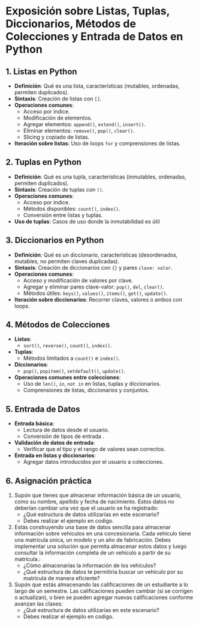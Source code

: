 # Exposición sobre Listas, Tuplas, Diccionarios, Métodos de Colecciones y Entrada de Datos en Python

## 1. Listas en Python
- **Definición**: Qué es una lista, características (mutables, ordenadas, permiten duplicados).
- **Sintaxis**: Creación de listas con `[]`.
- **Operaciones comunes**: 
  - Acceso por índice.
  - Modificación de elementos.
  - Agregar elementos: `append()`, `extend()`, `insert()`.
  - Eliminar elementos: `remove()`, `pop()`, `clear()`.
  - Slicing y copiado de listas.
- **Iteración sobre listas**: Uso de loops `for` y comprensiones de listas.

## 2. Tuplas en Python
- **Definición**: Qué es una tupla, características (inmutables, ordenadas, permiten duplicados).
- **Sintaxis**: Creación de tuplas con `()`.
- **Operaciones comunes**:
  - Acceso por índice.
  - Métodos disponibles: `count()`, `index()`.
  - Conversión entre listas y tuplas.
- **Uso de tuplas**: Casos de uso donde la inmutabilidad es útil

## 3. Diccionarios en Python
- **Definición**: Qué es un diccionario, características (desordenados, mutables, no permiten claves duplicadas).
- **Sintaxis**: Creación de diccionarios con `{}` y pares `clave: valor`.
- **Operaciones comunes**:
  - Acceso y modificación de valores por clave.
  - Agregar y eliminar pares clave-valor: `pop()`, `del`, `clear()`.
  - Métodos útiles: `keys()`, `values()`, `items()`, `get()`, `update()`.
- **Iteración sobre diccionarios**: Recorrer claves, valores o ambos con loops.

## 4. Métodos de Colecciones
- **Listas**:
  - `sort()`, `reverse()`, `count()`, `index()`.
- **Tuplas**:
  - Métodos limitados a `count()` e `index()`.
- **Diccionarios**:
  - `pop()`, `popitem()`, `setdefault()`, `update()`.
- **Operaciones comunes entre colecciones**:
  - Uso de `len()`, `in`, `not in` en listas, tuplas y diccionarios.
  - Comprensiones de listas, diccionarios y conjuntos.

## 5. Entrada de Datos
- **Entrada básica**:
  - Lectura de datos desde el usuario.
  - Conversión de tipos de entrada .
- **Validación de datos de entrada**:
  - Verificar que el tipo y el rango de valores sean correctos.
- **Entrada en listas y diccionarios**:
  - Agregar datos introducidos por el usuario a colecciones.

## 6. Asignación práctica
1. Supón que tienes que almacenar información básica de un usuario, como su nombre, apellido y fecha de nacimiento. Estos datos no deberían cambiar una vez que el usuario se ha registrado:
    - ¿Qué estructura de datos utilizarías en este escenario? 
    - Debes realizar el ejemplo en codigo.
2. Estás construyendo una base de datos sencilla para almacenar información sobre vehículos en una concesionaria. Cada vehículo tiene una matrícula única, un modelo y un año de fabricación. Debes implementar una solución que permita almacenar estos datos y luego consultar la información completa de un vehículo a partir de su matrícula.: 
    - ¿Cómo almacenarías la información de los vehículos?
    - ¿Qué estructura de datos te permitiría buscar un vehículo por su matrícula de manera eficiente?
3. Supón que estás almacenando las calificaciones de un estudiante a lo largo de un semestre. Las calificaciones pueden cambiar (si se corrigen o actualizan), o bien se pueden agregar nuevas calificaciones conforme avanzan las clases:
    - ¿Qué estructura de datos utilizarías en este escenario?
    - Debes realizar el ejemplo en codigo.
    


